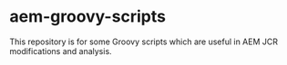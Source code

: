 # aem-groovy-scripts
This repository is for some Groovy scripts which are useful in AEM JCR modifications and analysis. 
